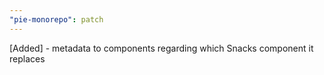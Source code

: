 ```yaml
---
"pie-monorepo": patch
---
```


[Added] - metadata to components regarding which Snacks component it replaces

